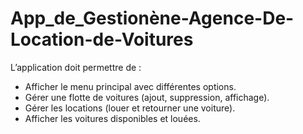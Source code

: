 # App_de_Gestionène-Agence-De-Location-de-Voitures

L’application doit permettre de :
* Afficher le menu principal avec différentes options.
* Gérer une flotte de voitures (ajout, suppression, affichage).
* Gérer les locations (louer et retourner une voiture).
* Afficher les voitures disponibles et louées.
